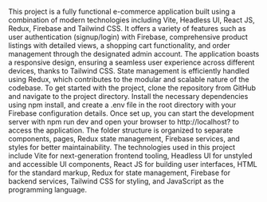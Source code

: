 This project is a fully functional e-commerce application built using a combination of modern technologies including Vite, Headless UI, React JS,  Redux, Firebase and Tailwind CSS. 
It offers a variety of features such as user authentication (signup/login) with Firebase, comprehensive product listings with detailed views, a shopping cart functionality, and order management through the designated admin account. 
The application boasts a responsive design, ensuring a seamless user experience across different devices, thanks to Tailwind CSS.
State management is efficiently handled using Redux, which contributes to the modular and scalable nature of the codebase.
To get started with the project, clone the repository from GitHub and navigate to the project directory.
Install the necessary dependencies using npm install, and create a .env file in the root directory with your Firebase configuration details.
Once set up, you can start the development server with npm run dev and open your browser to http://localhost? to access the application.
The folder structure is organized to separate components, pages, Redux state management, Firebase services, and styles for better maintainability.
The technologies used in this project include Vite for next-generation frontend tooling, Headless UI for unstyled and accessible UI components, React JS for building user interfaces, HTML for the standard markup, Redux for state management, Firebase for backend services, Tailwind CSS for styling, and JavaScript as the programming language.
